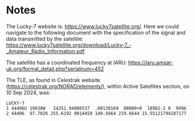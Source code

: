 # Notes
The Lucky-7 website is: https://www.lucky7satellite.org/. Here we could navigate to the following document with the specification of the signal and data transmitted by the satellite: https://www.lucky7satellite.org/download/Lucky-7_-_Amateur_Radio_Information.pdf

The satellite has a coordinated frequency at IARU: https://iaru.amsat-uk.org/formal_detail.php?serialnum=452

The TLE, as found in Celestrak website (https://celestrak.org/NORAD/elements/), within Active Satellites section, on 10 Sep 2024, was:

```
LUCKY-7                 
1 44406U 19038W   24251.94006537  .00130169  00000+0  18982-2 0  9996
2 44406  97.7026 255.6192 0014459 140.5664 219.6644 15.55121794287177




